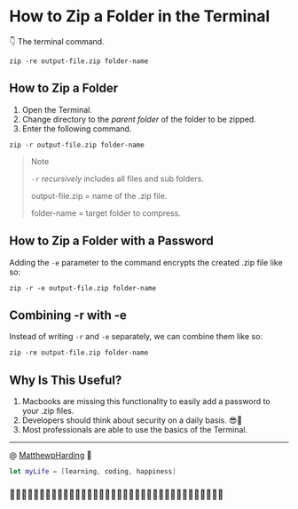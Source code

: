 # How to Zip a Folder in the Terminal

👇 The terminal command.

```
zip -re output-file.zip folder-name
```


## How to Zip a Folder
1. Open the Terminal.
2. Change directory to the *parent folder* of the folder to be zipped.
3. Enter the following command.

```
zip -r output-file.zip folder-name
```
>Note
>
>`-r` *recursively* includes all files and sub folders. 
>
>output-file.zip = name of the .zip file.
>
>folder-name = target folder to compress.


## How to Zip a Folder with a Password
Adding the `-e` parameter to the command encrypts the created .zip file like so:

```
zip -r -e output-file.zip folder-name
```

## Combining -r with -e
Instead of writing `-r` and `-e` separately, we can combine them like so:

```
zip -re output-file.zip folder-name
```

## Why Is This Useful?
1. Macbooks are missing this functionality to easily add a password to your .zip files.
2. Developers should think about security on a daily basis. 😎🔐
3. Most professionals are able to use the basics of the Terminal.
   
-------------------

@ [MatthewpHarding](https://github.com/MatthewpHarding) 🔗

```Swift
let myLife = [learning, coding, happiness] 
```
### 🧕🏻👨🏿‍💼👩🏼‍💼👩🏻‍💻👨🏼‍💼🧛🏻‍♀️👩🏼‍💻💁🏽‍♂️🕵🏻‍♂️🧝🏼‍♀️🦹🏼‍♀🧕🏾🧟‍♂️
